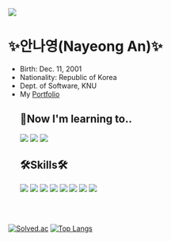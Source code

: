 <!--### Hi there 👋

**NadudAn/NadudAn** is a ✨ _special_ ✨ repository because its `README.md` (this file) appears on your GitHub profile.

Here are some ideas to get you started:

- 🔭 I’m currently working on ...
- 🌱 I’m currently learning ...
- 👯 I’m looking to collaborate on ...
- 🤔 I’m looking for help with ...
- 💬 Ask me about ...
- 📫 How to reach me: ...
- 😄 Pronouns: ...
- ⚡ Fun fact: ...
-->

<img src="https://capsule-render.vercel.app/api?type=slice&color=timeAuto&height=150&section=header&text=Nayeong%20An&fontSize=90&fontColor=4C4C4C" />

<h1>✨안나영(Nayeong An)✨</h1>

<ul>
  <li>Birth: Dec. 11, 2001</li>
  <li>Nationality: Republic of Korea</li>
  <li>Dept. of Software, KNU</li>
  <li>My <a href="https://nadudan.github.io/">Portfolio</a></li>
  
  <h2>🌱Now I'm learning to..</h2>
  
  <img src="https://img.shields.io/badge/-JavaScript-DAD9FF?style=flat&logo=JavaScript&logoColor=black"/> 
  <img src="https://img.shields.io/badge/-Node.js-3F0099?style=flat&logo=Node.js&logoColor=white"/> 
  <img src="https://img.shields.io/badge/-JSP-FFA7A7?style=flat&logo=Java&logoColor=black"/>

  
  <h2>🛠Skills🛠</h2>

  <!-- https://simpleicons.org/에서 아이콘 찾기 -->
  <img src="https://img.shields.io/badge/-C-FAECC5?style=flat&logo=C&logoColor=black"/>
  <img src="https://img.shields.io/badge/-JAVA-E4F7BA?style=flat&logo=Java&logoColor=black"/> 
  <img src="https://img.shields.io/badge/-PYTHON-D4F4FA?style=flat&logo=Python&logoColor=black"/>
  <img src="https://img.shields.io/badge/-R-6B66FF?style=flat&logo=R&logoColor=white"/>
  <img src="https://img.shields.io/badge/-C++-5CD1E5?style=flat&logo=c%2B%2B&logoColor=white"/>
  <img src="https://img.shields.io/badge/-Android-1DDB16?style=flat&logo=Android&logoColor=white"/> 
  <img src="https://img.shields.io/badge/-HTML-F29661?style=flat&logo=HTML5&logoColor=white"/> 
  <img src="https://img.shields.io/badge/-CSS-FFE400?style=flat&logo=CSS3&logoColor=black"/>

</ul>
<p><br><br></p>


<!--![*'s GitHub stats](https://github-readme-stats.vercel.app/api?username=NadudAn&show_icons=true&theme=radical)-->
[![Solved.ac](http://mazassumnida.wtf/api/generate_badge?boj=dsd932)](https://solved.ac/profile/dsd932)
[![Top Langs](https://github-readme-stats.vercel.app/api/top-langs/?username=NadudAn&layout=compact)](https://github.com/NadudAn/github-readme-stats)
<!--[![Top Langs](https://github-readme-stats.vercel.app/api/top-langs/?username=NadudAn)](https://github.com/NadudAn/github-readme-stats)-->

